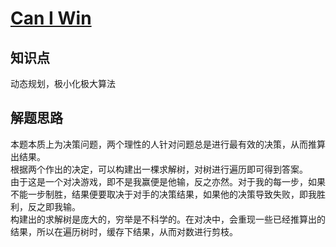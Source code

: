 # [Can I Win](https://leetcode.com/problems/can-i-win/)

## 知识点

动态规划，极小化极大算法

## 解题思路

本题本质上为决策问题，两个理性的人针对问题总是进行最有效的决策，从而推算出结果。  
根据两个作出的决定，可以构建出一棵求解树，对树进行遍历即可得到答案。  
由于这是一个对决游戏，即不是我赢便是他输，反之亦然。对于我的每一步，如果不能一步制胜，结果便要取决于对手的决策结果，如果他的决策导致失败，即我胜利，反之即我输。  
构建出的求解树是庞大的，穷举是不科学的。在对决中，会重现一些已经推算出的结果，所以在遍历树时，缓存下结果，从而对数进行剪枝。

